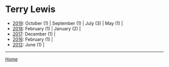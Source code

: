 # Terry Lewis

  * [2019](./terry-lewis-2019.md): 
      October (1) | 
      September (1) | 
      July (3) | 
      May (1) | 
  * [2018](./terry-lewis-2018.md): 
      February (1) | 
      January (2) | 
  * [2017](./terry-lewis-2017.md): 
      December (1) | 
  * [2016](./terry-lewis-2016.md): 
      February (1) | 
  * [2012](./terry-lewis-2012.md): 
      June (1) | 

----

[Home](../)
